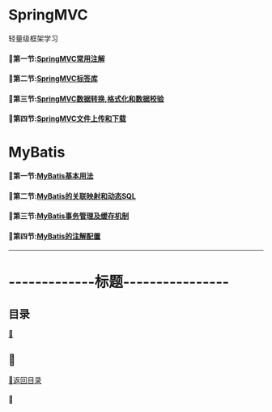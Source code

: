 # SpringMVC
轻量级框架学习

#### :seedling:第一节:<a href="SpringMVC常用注解.md">SpringMVC常用注解</a>
#### :seedling:第二节:<a href="标签库.md">SpringMVC标签库</a>
#### :seedling:第三节:<a href="数据转换,格式化和数据校验.md">SpringMVC数据转换,格式化和数据校验</a>
#### :seedling:第四节:<a href="文件上传和下载.md">SpringMVC文件上传和下载</a>

# MyBatis

#### :seedling:第一节:<a href="基本用法.md">MyBatis基本用法</a>
#### :seedling:第二节:<a href="关联映射和动态SQL.md">MyBatis的关联映射和动态SQL</a>
#### :seedling:第三节:<a href="事务管理和缓存机制.md">MyBatis事务管理及缓存机制</a>
#### :seedling:第四节:<a href="注解配置.md">MyBatis的注解配置</a>
-------------------
# -------------标题----------------
<p id="title"></p>

## 目录
<a href="#">:chestnut:</a><br>

<p id="p1"></p>

## :ear_of_rice:
<a href="#title">:palm_tree:返回目录</a><br>
#### :herb:

